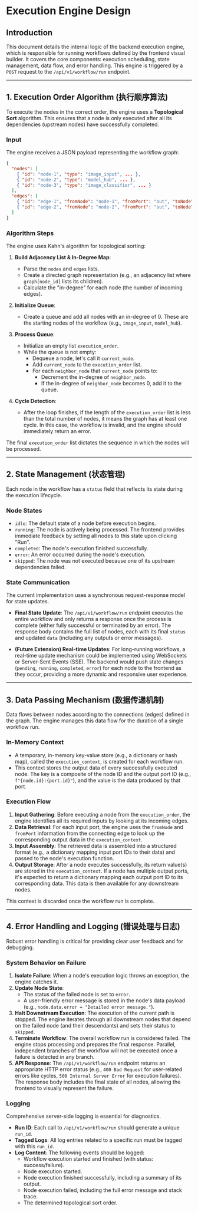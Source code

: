 # Execution Engine Design

## Introduction
This document details the internal logic of the backend execution engine, which is responsible for running workflows defined by the frontend visual builder. It covers the core components: execution scheduling, state management, data flow, and error handling. This engine is triggered by a `POST` request to the `/api/v1/workflow/run` endpoint.

---

## 1. Execution Order Algorithm (执行顺序算法)
To execute the nodes in the correct order, the engine uses a **Topological Sort** algorithm. This ensures that a node is only executed after all its dependencies (upstream nodes) have successfully completed.

### Input
The engine receives a JSON payload representing the workflow graph:
```json
{
  "nodes": [
    { "id": "node-1", "type": "image_input", ... },
    { "id": "node-2", "type": "model_hub", ... },
    { "id": "node-3", "type": "image_classifier", ... }
  ],
  "edges": [
    { "id": "edge-1", "fromNode": "node-1", "fromPort": "out", "toNode": "node-3", "toPort": "image" },
    { "id": "edge-2", "fromNode": "node-2", "fromPort": "out", "toNode": "node-3", "toPort": "model" }
  ]
}
```

### Algorithm Steps
The engine uses Kahn's algorithm for topological sorting:

1.  **Build Adjacency List & In-Degree Map**:
    *   Parse the `nodes` and `edges` lists.
    *   Create a directed graph representation (e.g., an adjacency list where `graph[node_id]` lists its children).
    *   Calculate the "in-degree" for each node (the number of incoming edges).

2.  **Initialize Queue**:
    *   Create a queue and add all nodes with an in-degree of 0. These are the starting nodes of the workflow (e.g., `image_input`, `model_hub`).

3.  **Process Queue**:
    *   Initialize an empty list `execution_order`.
    *   While the queue is not empty:
        *   Dequeue a node, let's call it `current_node`.
        *   Add `current_node` to the `execution_order` list.
        *   For each `neighbor_node` that `current_node` points to:
            *   Decrement the in-degree of `neighbor_node`.
            *   If the in-degree of `neighbor_node` becomes 0, add it to the queue.

4.  **Cycle Detection**:
    *   After the loop finishes, if the length of the `execution_order` list is less than the total number of nodes, it means the graph has at least one cycle. In this case, the workflow is invalid, and the engine should immediately return an error.

The final `execution_order` list dictates the sequence in which the nodes will be processed.

---

## 2. State Management (状态管理)
Each node in the workflow has a `status` field that reflects its state during the execution lifecycle.

### Node States
-   `idle`: The default state of a node before execution begins.
-   `running`: The node is actively being processed. The frontend provides immediate feedback by setting all nodes to this state upon clicking "Run".
-   `completed`: The node's execution finished successfully.
-   `error`: An error occurred during the node's execution.
-   `skipped`: The node was not executed because one of its upstream dependencies failed.

### State Communication
The current implementation uses a synchronous request-response model for state updates.

-   **Final State Update**: The `/api/v1/workflow/run` endpoint executes the entire workflow and only returns a response once the process is complete (either fully successful or terminated by an error). The response body contains the full list of nodes, each with its final `status` and updated `data` (including any outputs or error messages).

-   **(Future Extension) Real-time Updates**: For long-running workflows, a real-time update mechanism could be implemented using WebSockets or Server-Sent Events (SSE). The backend would push state changes (`pending`, `running`, `completed`, `error`) for each node to the frontend as they occur, providing a more dynamic and responsive user experience.

---

## 3. Data Passing Mechanism (数据传递机制)
Data flows between nodes according to the connections (edges) defined in the graph. The engine manages this data flow for the duration of a single workflow run.

### In-Memory Context
-   A temporary, in-memory key-value store (e.g., a dictionary or hash map), called the `execution_context`, is created for each workflow run.
-   This context stores the output data of every successfully executed node. The key is a composite of the node ID and the output port ID (e.g., `f"{node.id}:{port.id}"`), and the value is the data produced by that port.

### Execution Flow
1.  **Input Gathering**: Before executing a node from the `execution_order`, the engine identifies all its required inputs by looking at its incoming edges.
2.  **Data Retrieval**: For each input port, the engine uses the `fromNode` and `fromPort` information from the connecting edge to look up the corresponding output data in the `execution_context`.
3.  **Input Assembly**: The retrieved data is assembled into a structured format (e.g., a dictionary mapping input port IDs to their data) and passed to the node's execution function.
4.  **Output Storage**: After a node executes successfully, its return value(s) are stored in the `execution_context`. If a node has multiple output ports, it's expected to return a dictionary mapping each output port ID to its corresponding data. This data is then available for any downstream nodes.

This context is discarded once the workflow run is complete.

---

## 4. Error Handling and Logging (错误处理与日志)

Robust error handling is critical for providing clear user feedback and for debugging.

### System Behavior on Failure
1.  **Isolate Failure**: When a node's execution logic throws an exception, the engine catches it.
2.  **Update Node State**:
    *   The status of the failed node is set to `error`.
    *   A user-friendly error message is stored in the node's data payload (e.g., `node.data.error = "Detailed error message."`).
3.  **Halt Downstream Execution**: The execution of the current path is stopped. The engine iterates through all downstream nodes that depend on the failed node (and their descendants) and sets their status to `skipped`.
4.  **Terminate Workflow**: The overall workflow run is considered failed. The engine stops processing and prepares the final response. Parallel, independent branches of the workflow will not be executed once a failure is detected in any branch.
5.  **API Response**: The `/api/v1/workflow/run` endpoint returns an appropriate HTTP error status (e.g., `400 Bad Request` for user-related errors like cycles, `500 Internal Server Error` for execution failures). The response body includes the final state of all nodes, allowing the frontend to visually represent the failure.

### Logging
Comprehensive server-side logging is essential for diagnostics.

-   **Run ID**: Each call to `/api/v1/workflow/run` should generate a unique `run_id`.
-   **Tagged Logs**: All log entries related to a specific run must be tagged with this `run_id`.
-   **Log Content**: The following events should be logged:
    *   Workflow execution started and finished (with status: success/failure).
    *   Node execution started.
    *   Node execution finished successfully, including a summary of its output.
    *   Node execution failed, including the full error message and stack trace.
    *   The determined topological sort order.
